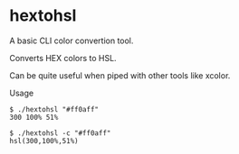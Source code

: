 # hextohsl

A basic CLI color convertion tool.

Converts HEX colors to HSL. 

Can be quite useful when piped with other tools like xcolor.

Usage
```console
$ ./hextohsl "#ff0aff"
300 100% 51%
	
$ ./hextohsl -c "#ff0aff"
hsl(300,100%,51%)
```
